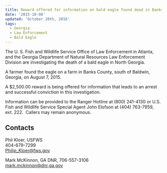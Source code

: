 ```yaml
---
title: Reward offered for information on bald eagle found dead in Banks county, Georgia
date: '2015-10-08'
updated: 'October 20th, 2016'
tags:
  - Georgia
  - Law Enforcement
  - Bald Eagle
---
```


The U. S. Fish and Wildlife Service Office of Law Enforcement in Atlanta, and the Georgia Department of Natural Resources Law Enforcement Division are investigating the death of a bald eagle in North Georgia.

A farmer found the eagle on a farm in Banks County, south of Baldwin, Georgia, on August 7, 2015.

A $2,500.00 reward is being offered for information that leads to an arrest and successful conviction in this investigation.

Information can be provided to the Ranger Hotline at (800) 241-4130 or U.S. Fish and Wildlife Service Special Agent John Elofson at (404) 763-7959, ext. 222.  Callers may remain anonymous.

## Contacts

Phil Kloer, USFWS  
404-679-7299  
[Philip_Kloer@fws.gov](mailto:Philip_Kloer@fws.gov)

Mark McKinnon, GA DNR, 706-557-3106   
mark.mckinnon@dnr.ga.gov
